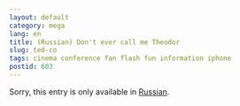 ```yaml
---
layout: default
category: mega
lang: en
title: (Russian) Don't ever call me Theodor
slug: ted-co
tags: cinema conference fan flash fun information iphone 
postid: 603
---
```

<p>Sorry, this entry is only available in <a href="/mega/export/getposts.php">Russian</a>.</p>